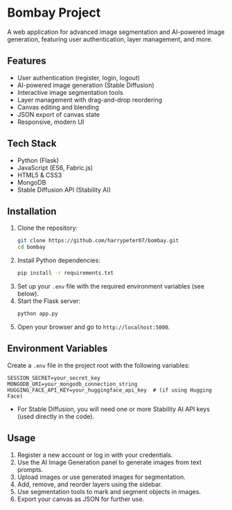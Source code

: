 # Bombay Project

A web application for advanced image segmentation and AI-powered image generation, featuring user authentication, layer management, and more.

## Features

- User authentication (register, login, logout)
- AI-powered image generation (Stable Diffusion)
- Interactive image segmentation tools
- Layer management with drag-and-drop reordering
- Canvas editing and blending
- JSON export of canvas state
- Responsive, modern UI

## Tech Stack

- Python (Flask)
- JavaScript (ES6, Fabric.js)
- HTML5 & CSS3
- MongoDB
- Stable Diffusion API (Stability AI)

## Installation

1. Clone the repository:
   ```bash
   git clone https://github.com/harrypeter07/bombay.git
   cd bombay
   ```
2. Install Python dependencies:
   ```bash
   pip install -r requirements.txt
   ```
3. Set up your `.env` file with the required environment variables (see below).
4. Start the Flask server:
   ```bash
   python app.py
   ```
5. Open your browser and go to `http://localhost:5000`.

## Environment Variables

Create a `.env` file in the project root with the following variables:

```
SESSION_SECRET=your_secret_key
MONGODB_URI=your_mongodb_connection_string
HUGGING_FACE_API_KEY=your_huggingface_api_key  # (if using Hugging Face)
```

- For Stable Diffusion, you will need one or more Stability AI API keys (used directly in the code).

## Usage

1. Register a new account or log in with your credentials.
2. Use the AI Image Generation panel to generate images from text prompts.
3. Upload images or use generated images for segmentation.
4. Add, remove, and reorder layers using the sidebar.
5. Use segmentation tools to mark and segment objects in images.
6. Export your canvas as JSON for further use.
